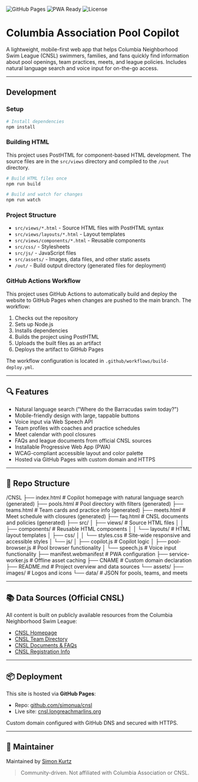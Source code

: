 ![GitHub Pages](https://img.shields.io/badge/hosted%20on-GitHub%20Pages-121013?logo=github&logoColor=white&style=flat-square)
![PWA Ready](https://img.shields.io/badge/PWA-ready-0abf53?logo=googlechrome&logoColor=white&style=flat-square)
![License](https://img.shields.io/badge/license-MIT-blue.svg?style=flat-square)


# Columbia Association Pool Copilot

A lightweight, mobile-first web app that helps Columbia Neighborhood Swim League (CNSL) swimmers, families, and fans quickly find information about pool openings, team practices, meets, and league policies. Includes natural language search and voice input for on-the-go access.

---

## Development

### Setup

```bash
# Install dependencies
npm install
```

### Building HTML

This project uses PostHTML for component-based HTML development. The source files are in the `src/views` directory and compiled to the `/out` directory.

```bash
# Build HTML files once
npm run build

# Build and watch for changes
npm run watch
```

### Project Structure

- `src/views/*.html` - Source HTML files with PostHTML syntax
- `src/views/layouts/*.html` - Layout templates 
- `src/views/components/*.html` - Reusable components
- `src/css/` - Stylesheets
- `src/js/` - JavaScript files
- `src/assets/` - Images, data files, and other static assets
- `/out/` - Build output directory (generated files for deployment)

### GitHub Actions Workflow

This project uses GitHub Actions to automatically build and deploy the website to GitHub Pages when changes are pushed to the main branch. The workflow:

1. Checks out the repository
2. Sets up Node.js
3. Installs dependencies
4. Builds the project using PostHTML
5. Uploads the built files as an artifact
6. Deploys the artifact to GitHub Pages

The workflow configuration is located in `.github/workflows/build-deploy.yml`.

---

## 🔍 Features

- Natural language search ("Where do the Barracudas swim today?")
- Mobile-friendly design with large, tappable buttons
- Voice input via Web Speech API
- Team profiles with coaches and practice schedules
- Meet calendar with pool closures
- FAQs and league documents from official CNSL sources
- Installable Progressive Web App (PWA)
- WCAG-compliant accessible layout and color palette
- Hosted via GitHub Pages with custom domain and HTTPS

---

## 🧱 Repo Structure

/CNSL
├── index.html                 # Copilot homepage with natural language search (generated)
├── pools.html                 # Pool directory with filters (generated)
├── teams.html                 # Team cards and practice info (generated)
├── meets.html                 # Meet schedule with closures (generated)
├── faq.html                   # CNSL documents and policies (generated)
├── src/
│   ├── views/                 # Source HTML files
│   │   ├── components/        # Reusable HTML components
│   │   └── layouts/           # HTML layout templates
│   ├── css/
│   │   └── styles.css         # Site-wide responsive and accessible styles
│   └── js/
│       ├── copilot.js         # Copilot logic
│       ├── pool-browser.js    # Pool browser functionality
│       └── speech.js          # Voice input functionality
├── manifest.webmanifest       # PWA configuration
├── service-worker.js          # Offline asset caching
├── CNAME                      # Custom domain declaration
├── README.md                  # Project overview and data sources
└── assets/
    ├── images/                # Logos and icons
    └── data/                  # JSON for pools, teams, and meets

---

## 📚 Data Sources (Official CNSL)

All content is built on publicly available resources from the Columbia Neighborhood Swim League:

- [CNSL Homepage](https://www.gomotionapp.com/team/reccnsl/page/home)
- [CNSL Team Directory](https://www.gomotionapp.com/team/reccnsl/page/teams)
- [CNSL Documents & FAQs](https://www.gomotionapp.com/team/reccnsl/page/documentsfaq)
- [CNSL Registration Info](https://www.gomotionapp.com/team/reccnsl/page/registration)

---

## 📦 Deployment

This site is hosted via **GitHub Pages**:

- Repo: [github.com/simonua/cnsl](https://github.com/simonua/cnsl)
- Live site: [cnsl.longreachmarlins.org](https://cnsl.longreachmarlins.org)

Custom domain configured with GitHub DNS and secured with HTTPS.

---

## 👤 Maintainer

Maintained by [Simon Kurtz](mailto:simonkurtz@gmail.com?cnsl)

> Community-driven. Not affiliated with Columbia Association or CNSL.
